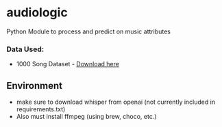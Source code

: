 # audiologic

Python Module to process and predict on music attributes

### Data Used:
- 1000 Song Dataset - [Download here](https://cvml.unige.ch/databases/emoMusic/)

## Environment
- make sure to download whisper from openai (not currently included in requirements.txt)
- Also must install ffmpeg (using brew, choco, etc.)